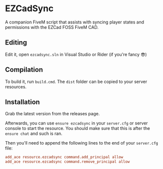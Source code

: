 # EZCadSync
A companion FiveM script that assists with syncing player states and permissions with the EZCad FOSS FiveM CAD.

## Editing

Edit it, open `ezcadsync.sln` in Visual Studio or Rider (if you're fancy 😎)

## Compilation

To build it, run `build.cmd`. The `dist` folder can be copied to your server resources.

## Installation

Grab the latest version from the releases page.

Afterwards, you can use `ensure ezcadsync` in your `server.cfg` or server console to start the resource. You should make sure that this is after the `ensure chat` and such is ran.

Then you'll need to append the following lines to the end of your `server.cfg` file:

```ini
add_ace resource.ezcadsync command.add_principal allow 
add_ace resource.ezcadsync command.remove_principal allow
```